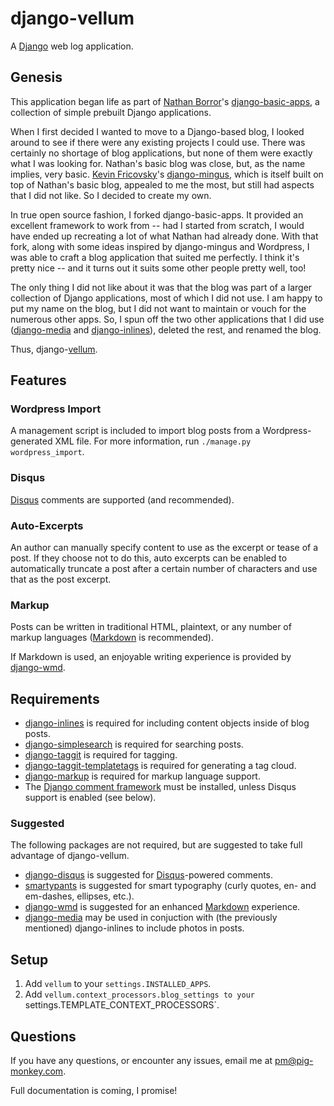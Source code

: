 django-vellum
=============

A [Django](http://www.djangoproject.com/) web log application.


Genesis
-------

This application began life as part of [Nathan Borror](http://nathanborror.com/)'s [django-basic-apps](https://github.com/nathanborror/django-basic-apps), a collection of simple prebuilt Django applications.

When I first decided I wanted to move to a Django-based blog, I looked around to see if there were any existing projects I could use. There was certainly no shortage of blog applications, but none of them were exactly what I was looking for. Nathan's basic blog was close, but, as the name implies, very basic. [Kevin Fricovsky](http://montylounge.com/)'s [django-mingus](https://github.com/montylounge/django-mingus), which is itself built on top of Nathan's basic blog, appealed to me the most, but still had aspects that I did not like. So I decided to create my own.

In true open source fashion, I forked django-basic-apps. It provided an excellent framework to work from -- had I started from scratch, I would have ended up recreating a lot of what Nathan had already done. With that fork, along with some ideas inspired by django-mingus and Wordpress, I was able to craft a blog application that suited me perfectly. I think it's pretty nice -- and it turns out it suits some other people pretty well, too!

The only thing I did not like about it was that the blog was part of a larger collection of Django applications, most of which I did not use. I am happy to put my name on the blog, but I did not want to maintain or vouch for the numerous other apps. So, I spun off the two other applications that I did use ([django-media](https://github.com/pigmonkey/django-media) and [django-inlines](https://github.com/pigmonkey/django-inlines)), deleted the rest, and renamed the blog.

Thus, django-[vellum](https://en.wikipedia.org/wiki/Vellum).


Features
--------


### Wordpress Import

A management script is included to import blog posts from a Wordpress-generated XML file. For more information, run `./manage.py wordpress_import`.


### Disqus

[Disqus](https://disqus.com/) comments are supported (and recommended).


### Auto-Excerpts

An author can manually specify content to use as the excerpt or tease of a post. If they choose not to do this, auto excerpts can be enabled to automatically truncate a post after a certain number of characters and use that as the post excerpt.


### Markup

Posts can be written in traditional HTML, plaintext, or any number of markup languages ([Markdown](http://daringfireball.net/projects/markdown/) is recommended).

If Markdown is used, an enjoyable writing experience is provided by [django-wmd](https://github.com/pigmonkey/django-wmd/).


Requirements
------------

* [django-inlines](https://github.com/pigmonkey/django-inlines) is required for including content objects inside of blog posts.
* [django-simplesearch](https://github.com/pigmonkey/django-simplesearch) is required for searching posts.
* [django-taggit](https://github.com/alex/django-taggit) is required for tagging.
* [django-taggit-templatetags](https://github.com/feuervogel/django-taggit-templatetags) is required for generating a tag cloud.
* [django-markup](https://github.com/bartTC/django-markup/>) is required for markup language support.
* The [Django comment framework](https://docs.djangoproject.com/en/dev/ref/contrib/comments/) must be installed, unless Disqus support is enabled (see below).


### Suggested

The following packages are not required, but are suggested to take full advantage of django-vellum.

* [django-disqus](http://github.com/arthurk/django-disqus) is suggested for [Disqus](https://disqus.com/)-powered comments.
* [smartypants](http://pypi.python.org/pypi/smartypants) is suggested for smart typography (curly quotes, en- and em-dashes, ellipses, etc.).
* [django-wmd](https://github.com/pigmonkey/django-wmd/) is suggested for an enhanced [Markdown](http://daringfireball.net/projects/markdown/) experience.
* [django-media](https://github.com/pigmonkey/django-media) may be used in conjuction with (the previously mentioned) django-inlines to include photos in posts.


Setup
-----

1. Add `vellum` to your `settings.INSTALLED_APPS`.
2. Add `vellum.context_processors.blog_settings to your `settings.TEMPLATE_CONTEXT_PROCESSORS`.


Questions
---------

If you have any questions, or encounter any issues, email me at [pm@pig-monkey.com](mailto:pm@pig-monkey.com).

Full documentation is coming, I promise!

